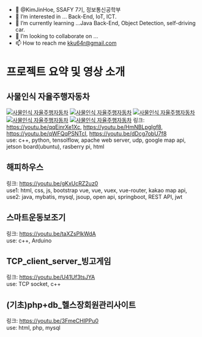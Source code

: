 - 👋 @KimJinHoe, SSAFY 7기, 정보통신공학부
- 👀 I’m interested in ... Back-End, IoT, ICT.
- 🌱 I’m currently learning ...Java Back-End, Object Detection, self-driving car.
- 💞️ I’m looking to collaborate on ...
- 📫 How to reach me kku64r@gmail.com


# 프로젝트 요약 및 영상 소개
## 사물인식 자율주행자동차
[![사물인식 자율주행자동차](http://img.youtube.com/vi/qWFQqPSNTcI/0.jpg)](https://youtu.be/qWFQqPSNTcI?t=0s) 
[![사물인식 자율주행자동차](http://img.youtube.com/vi/qWFQqPSNTcI/1.jpg)](https://youtu.be/qWFQqPSNTcI?t=0s) 
[![사물인식 자율주행자동차](http://img.youtube.com/vi/qWFQqPSNTcI/2.jpg)](https://youtu.be/qWFQqPSNTcI?t=0s) 
[![사물인식 자율주행자동차](http://img.youtube.com/vi/qWFQqPSNTcI/3.jpg)](https://youtu.be/qWFQqPSNTcI?t=0s) 
[![사물인식 자율주행자동차](http://img.youtube.com/vi/qWFQqPSNTcI/4.jpg)](https://youtu.be/qWFQqPSNTcI?t=0s) 
링크: https://youtu.be/qqEinrXe1Xc, https://youtu.be/HmNBLpgIgf8, https://youtu.be/qWFQqPSNTcI, https://youtu.be/dDcg7obU7f8
<br> use: c++, python, tensolflow, apache web server, udp, google map api, jetson board(ubuntu), rasberry pi, html
## 해피하우스
링크: https://youtu.be/gKxUcRZ2uz0
<br> use1: html, css, js, bootstrap vue, vue, vuex, vue-router, kakao map api, 
<br> use2: java, mybatis, mysql, jsoup, open api, springboot, REST API, jwt
## 스마트운동보조기
링크: https://youtu.be/taXZsPlkWdA
<br> use: c++, Arduino 
## TCP_client_server_빙고게임
링크: https://youtu.be/U41Uf3tsJYA
<br> use: TCP socket, c++
## (기초)php+db_헬스장회원관리사이트
링크: https://youtu.be/3FmeCHIPPu0
<br> use: html, php, mysql
